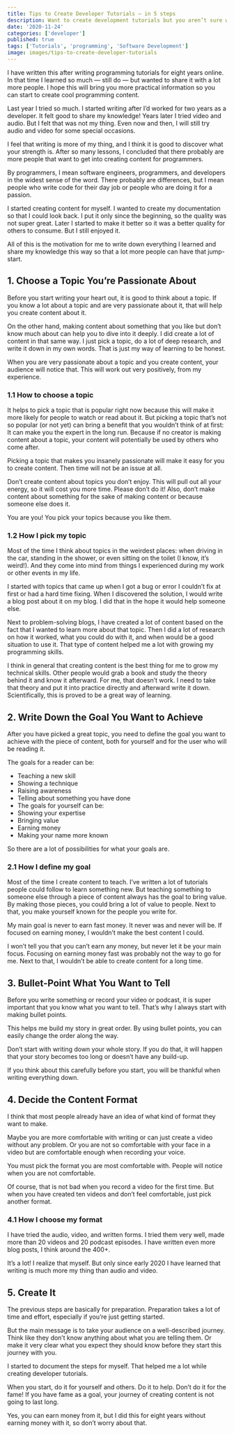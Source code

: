 ```yaml
---
title: Tips to Create Developer Tutorials — in 5 steps
description: Want to create development tutorials but you aren’t sure where to start? Start here!
date: '2020-11-24'
categories: ['developer']
published: true
tags: ['Tutorials', 'programming', 'Software Development']
image: images/tips-to-create-developer-tutorials
---
```


I have written this after writing programming tutorials for eight years online. In that time I learned so much — still do — but wanted to share it with a lot more people. I hope this will bring you more practical information so you can start to create cool programming content.

Last year I tried so much. I started writing after I’d worked for two years as a developer. It felt good to share my knowledge! Years later I tried video and audio. But I felt that was not my thing. Even now and then, I will still try audio and video for some special occasions.

I feel that writing is more of my thing, and I think it is good to discover what your strength is.
After so many lessons, I concluded that there probably are more people that want to get into creating content for programmers.

By programmers, I mean software engineers, programmers, and developers in the widest sense of the word. There probably are differences, but I mean people who write code for their day job or people who are doing it for a passion.

I started creating content for myself. I wanted to create my documentation so that I could look back. I put it only since the beginning, so the quality was not super great. Later I started to make it better so it was a better quality for others to consume. But I still enjoyed it.

All of this is the motivation for me to write down everything I learned and share my knowledge this way so that a lot more people can have that jump-start.

## 1. Choose a Topic You’re Passionate About

Before you start writing your heart out, it is good to think about a topic. If you know a lot about a topic and are very passionate about it, that will help you create content about it.

On the other hand, making content about something that you like but don’t know much about can help you to dive into it deeply. I did create a lot of content in that same way. I just pick a topic, do a lot of deep research, and write it down in my own words. That is just my way of learning to be honest.

When you are very passionate about a topic and you create content, your audience will notice that. This will work out very positively, from my experience.

### 1.1 How to choose a topic

It helps to pick a topic that is popular right now because this will make it more likely for people to watch or read about it. But picking a topic that’s not so popular (or not yet) can bring a benefit that you wouldn’t think of at first: It can make you the expert in the long run. Because if no creator is making content about a topic, your content will potentially be used by others who come after.

Picking a topic that makes you insanely passionate will make it easy for you to create content. Then time will not be an issue at all.

Don’t create content about topics you don’t enjoy. This will pull out all your energy, so it will cost you more time. Please don’t do it! Also, don’t make content about something for the sake of making content or because someone else does it.

You are you! You pick your topics because you like them.

### 1.2 How I pick my topic

Most of the time I think about topics in the weirdest places: when driving in the car, standing in the shower, or even sitting on the toilet (I know, it’s weird!). And they come into mind from things I experienced during my work or other events in my life.

I started with topics that came up when I got a bug or error I couldn’t fix at first or had a hard time fixing. When I discovered the solution, I would write a blog post about it on my blog. I did that in the hope it would help someone else.

Next to problem-solving blogs, I have created a lot of content based on the fact that I wanted to learn more about that topic. Then I did a lot of research on how it worked, what you could do with it, and when would be a good situation to use it. That type of content helped me a lot with growing my programming skills.

I think in general that creating content is the best thing for me to grow my technical skills. Other people would grab a book and study the theory behind it and know it afterward. For me, that doesn’t work. I need to take that theory and put it into practice directly and afterward write it down. Scientifically, this is proved to be a great way of learning.

<GrammarlySquareGridItem></GrammarlySquareGridItem>

## 2. Write Down the Goal You Want to Achieve

After you have picked a great topic, you need to define the goal you want to achieve with the piece of content, both for yourself and for the user who will be reading it.

The goals for a reader can be:

- Teaching a new skill
- Showing a technique
- Raising awareness
- Telling about something you have done
- The goals for yourself can be:
- Showing your expertise
- Bringing value
- Earning money
- Making your name more known

So there are a lot of possibilities for what your goals are.

### 2.1 How I define my goal

Most of the time I create content to teach. I’ve written a lot of tutorials people could follow to learn something new. But teaching something to someone else through a piece of content always has the goal to bring value.
By making those pieces, you could bring a lot of value to people. Next to that, you make yourself known for the people you write for.

My main goal is never to earn fast money. It never was and never will be. If focused on earning money, I wouldn’t make the best content I could.

I won’t tell you that you can’t earn any money, but never let it be your main focus. Focusing on earning money fast was probably not the way to go for me. Next to that, I wouldn’t be able to create content for a long time.

## 3. Bullet-Point What You Want to Tell

Before you write something or record your video or podcast, it is super important that you know what you want to tell. That’s why I always start with making bullet points.

This helps me build my story in great order. By using bullet points, you can easily change the order along the way.

Don’t start with writing down your whole story. If you do that, it will happen that your story becomes too long or doesn’t have any build-up.

If you think about this carefully before you start, you will be thankful when writing everything down.

## 4. Decide the Content Format

I think that most people already have an idea of what kind of format they want to make.

Maybe you are more comfortable with writing or can just create a video without any problem. Or you are not so comfortable with your face in a video but are comfortable enough when recording your voice.

You must pick the format you are most comfortable with. People will notice when you are not comfortable.

Of course, that is not bad when you record a video for the first time. But when you have created ten videos and don’t feel comfortable, just pick another format.

### 4.1 How I choose my format

I have tried the audio, video, and written forms. I tried them very well, made more than 20 videos and 20 podcast episodes. I have written even more blog posts, I think around the 400+.

It’s a lot! I realize that myself. But only since early 2020 I have learned that writing is much more my thing than audio and video.

## 5. Create It

The previous steps are basically for preparation. Preparation takes a lot of time and effort, especially if you’re just getting started.

But the main message is to take your audience on a well-described journey. Think like they don’t know anything about what you are telling them. Or make it very clear what you expect they should know before they start this journey with you.

I started to document the steps for myself. That helped me a lot while creating developer tutorials.

When you start, do it for yourself and others. Do it to help. Don’t do it for the fame! If you have fame as a goal, your journey of creating content is not going to last long.

Yes, you can earn money from it, but I did this for eight years without earning money with it, so don’t worry about that.